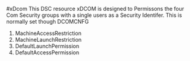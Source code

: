 #xDcom
This DSC resource xDCOM is designed to Permissons the four Com Security groups with a single users as a Security Identifer. This is normally set though DCOMCNFG
1. MachineAccessRestriction
2. MachineLaunchRestriction
3. DefaultLaunchPermission
4. DefaultAccessPermission

